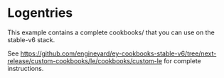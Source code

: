 # Logentries

This example contains a complete cookbooks/ that you can use on the stable-v6 stack.

See https://github.com/engineyard/ey-cookbooks-stable-v6/tree/next-release/custom-cookbooks/le/cookbooks/custom-le for complete instructions.
